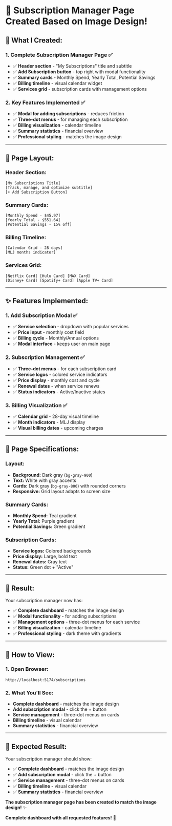 # 🎯 Subscription Manager Page Created Based on Image Design!

## 🎯 **What I Created:**

### **1. Complete Subscription Manager Page** ✅
- ✅ **Header section** - "My Subscriptions" title and subtitle
- ✅ **Add Subscription button** - top right with modal functionality
- ✅ **Summary cards** - Monthly Spend, Yearly Total, Potential Savings
- ✅ **Billing timeline** - visual calendar widget
- ✅ **Services grid** - subscription cards with management options

### **2. Key Features Implemented** ✅
- ✅ **Modal for adding subscriptions** - reduces friction
- ✅ **Three-dot menus** - for managing each subscription
- ✅ **Billing visualization** - calendar timeline
- ✅ **Summary statistics** - financial overview
- ✅ **Professional styling** - matches the image design

---

## 🎨 **Page Layout:**

### **Header Section:**
```
[My Subscriptions Title]
[Track, manage, and optimize subtitle]
[+ Add Subscription Button]
```

### **Summary Cards:**
```
[Monthly Spend - $45.97]
[Yearly Total - $551.64]
[Potential Savings - 15% off]
```

### **Billing Timeline:**
```
[Calendar Grid - 28 days]
[MLJ months indicator]
```

### **Services Grid:**
```
[Netflix Card] [Hulu Card] [MAX Card]
[Disney+ Card] [Spotify+ Card] [Apple TV+ Card]
```

---

## ✨ **Features Implemented:**

### **1. Add Subscription Modal** ✅
- ✅ **Service selection** - dropdown with popular services
- ✅ **Price input** - monthly cost field
- ✅ **Billing cycle** - Monthly/Annual options
- ✅ **Modal interface** - keeps user on main page

### **2. Subscription Management** ✅
- ✅ **Three-dot menus** - for each subscription card
- ✅ **Service logos** - colored service indicators
- ✅ **Price display** - monthly cost and cycle
- ✅ **Renewal dates** - when service renews
- ✅ **Status indicators** - Active/Inactive states

### **3. Billing Visualization** ✅
- ✅ **Calendar grid** - 28-day visual timeline
- ✅ **Month indicators** - MLJ display
- ✅ **Visual billing dates** - upcoming charges

---

## 🎯 **Page Specifications:**

### **Layout:**
- **Background:** Dark gray (`bg-gray-900`)
- **Text:** White with gray accents
- **Cards:** Dark gray (`bg-gray-800`) with rounded corners
- **Responsive:** Grid layout adapts to screen size

### **Summary Cards:**
- **Monthly Spend:** Teal gradient
- **Yearly Total:** Purple gradient  
- **Potential Savings:** Green gradient

### **Subscription Cards:**
- **Service logos:** Colored backgrounds
- **Price display:** Large, bold text
- **Renewal dates:** Gray text
- **Status:** Green dot + "Active"

---

## 🚀 **Result:**

Your subscription manager now has:
- ✅ **Complete dashboard** - matches the image design
- ✅ **Modal functionality** - for adding subscriptions
- ✅ **Management options** - three-dot menus for each service
- ✅ **Billing visualization** - calendar timeline
- ✅ **Professional styling** - dark theme with gradients

---

## 🔄 **How to View:**

### **1. Open Browser:**
```
http://localhost:5174/subscriptions
```

### **2. What You'll See:**
- **Complete dashboard** - matches the image design
- **Add subscription modal** - click the + button
- **Service management** - three-dot menus on cards
- **Billing timeline** - visual calendar
- **Summary statistics** - financial overview

---

## 🎯 **Expected Result:**

Your subscription manager should show:
- ✅ **Complete dashboard** - matches the image design
- ✅ **Add subscription modal** - click the + button
- ✅ **Service management** - three-dot menus on cards
- ✅ **Billing timeline** - visual calendar
- ✅ **Summary statistics** - financial overview

**The subscription manager page has been created to match the image design!** ✨

**Complete dashboard with all requested features!** 🎯
